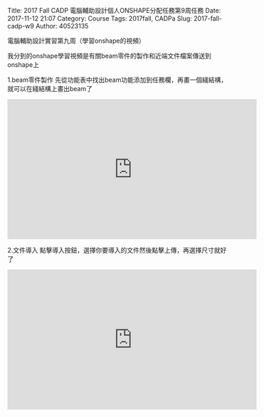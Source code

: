 Title: 2017 Fall CADP 電腦輔助設計個人ONSHAPE分配任務第9周任務
Date: 2017-11-12 21:07
Category: Course
Tags: 2017fall, CADPa
Slug: 2017-fall-cadp-w9
Author: 40523135

電腦輔助設計實習第九周（學習onshape的視頻）

<!-- PELICAN_END_SUMMARY -->

我分到的onshape學習視頻是有關beam零件的製作和近端文件檔案傳送到onshape上

1.beam零件製作
先從功能表中找出beam功能添加到任務欄，再畫一個綫結構，就可以在綫結構上畫出beam了

<iframe width="560" height="315" src="https://www.youtube.com/embed/tDLMZ7faMgM" frameborder="0" allow="autoplay; encrypted-media" allowfullscreen></iframe>

2.文件導入
點擊導入按鈕，選擇你要導入的文件然後點擊上傳，再選擇尺寸就好了

<iframe width="560" height="315" src="https://www.youtube.com/embed/0CNGD7ENZKo" frameborder="0" allow="autoplay; encrypted-media" allowfullscreen></iframe>
